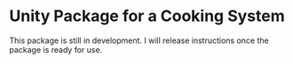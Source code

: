 # Unity Package for a Cooking System
 
This package is still in development.
I will release instructions once the package is ready for use.
